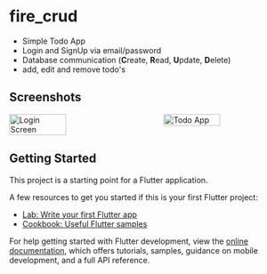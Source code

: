 # fire_crud

- Simple Todo App
- Login and SignUp via email/password
- Database communication (**C**reate, **R**ead, **U**pdate, **D**elete)
- add, edit and remove todo's

## Screenshots

<div style="display: flex; justify-content: space-between;">
    <img src="img/screenshot1.png" width="45%" alt="Login Screen">
    <img src="img/screenshot2.png" width="45%" alt="Todo App">
</div>

## Getting Started

This project is a starting point for a Flutter application.

A few resources to get you started if this is your first Flutter project:

- [Lab: Write your first Flutter app](https://docs.flutter.dev/get-started/codelab)
- [Cookbook: Useful Flutter samples](https://docs.flutter.dev/cookbook)

For help getting started with Flutter development, view the
[online documentation](https://docs.flutter.dev/), which offers tutorials,
samples, guidance on mobile development, and a full API reference.
